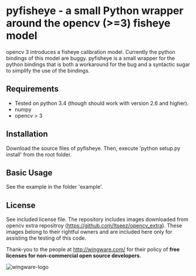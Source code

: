 pyfisheye - a small Python wrapper around the opencv (>=3) fisheye model
=======================================================================


opencv 3 introduces a fisheye calibration model. Currently the python
bindings of this model are buggy. pyfisheye is a small wrapper for the
python bindings that is both a workaround for the bug and a syntactic
sugar to simplify the use of the bindings.

Requirements
------------
* Tested on python 3.4 (though should work with version 2.6 and higher).
* numpy
* opencv > 3

Installation
------------
Download the source files of pyfisheye.
Then, execute 'python setup.py install' from the root folder.

Basic Usage
-----------
See the example in the folder 'example'.

License
-------
See included license file.
The repository includes images downloaded from opencv extra repositroy (https://github.com/Itseez/opencv_extra). These images belong to their rightful owners and are included here only for assisting the testing of this code.

Thank-you to the people at <http://wingware.com/> for their policy of **free licenses for non-commercial open source developers**.

![wingware-logo](http://wingware.com/images/wingware-logo-180x58.png)
